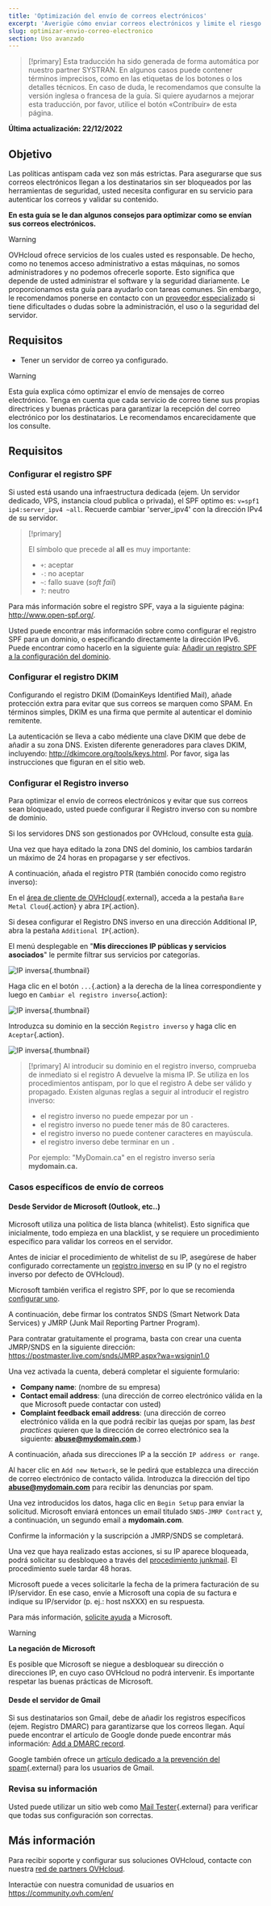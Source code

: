 ```yaml
---
title: 'Optimización del envío de correos electrónicos'
excerpt: 'Averigüe cómo enviar correos electrónicos y limite el riesgo de que se marquen como spam'
slug: optimizar-envio-correo-electronico
section: Uso avanzado
---
```


> [!primary]
> Esta traducción ha sido generada de forma automática por nuestro partner SYSTRAN. En algunos casos puede contener términos imprecisos, como en las etiquetas de los botones o los detalles técnicos. En caso de duda, le recomendamos que consulte la versión inglesa o francesa de la guía. Si quiere ayudarnos a mejorar esta traducción, por favor, utilice el botón «Contribuir» de esta página.
>

**Última actualización: 22/12/2022**

## Objetivo

Las políticas antispam cada vez son más estrictas. Para asegurarse que sus correos electrónicos llegan a los destinatarios sin ser bloqueados por las herramientas de seguridad, usted necesita configurar en su servicio para autenticar los correos y validar su contenido.

**En esta guía se le dan algunos consejos para optimizar como se envían sus correos electrónicos.**

> [!warning]
>
>OVHcloud ofrece servicios de los cuales usted es responsable. De hecho, como no tenemos acceso administrativo a estas máquinas, no somos administradores y no podemos ofrecerle soporte. Esto significa que depende de usted administrar el software y la seguridad diariamente. Le proporcionamos esta guía para ayudarlo con tareas comunes. Sin embargo, le recomendamos ponerse en contacto con un [proveedor especializado](https://partner.ovhcloud.com/es-es/directory/) si tiene dificultades o dudas sobre la administración, el uso o la seguridad del servidor.
>

## Requisitos

- Tener un servidor de correo ya configurado.

> [!warning]
>
> Esta guía explica cómo optimizar el envío de mensajes de correo electrónico. Tenga en cuenta que cada servicio de correo tiene sus propias directrices y buenas prácticas para garantizar la recepción del correo electrónico por los destinatarios. Le recomendamos encarecidamente que los consulte.
>

## Requisitos

### Configurar el registro SPF <a name="spfrecord"></a>

Si usted está usando una infraestructura dedicada (ejem. Un servidor dedicado, VPS, instancia cloud publica o privada), el SPF optimo es: `v=spf1 ip4:server_ipv4 ~all`. Recuerde cambiar 'server_ipv4' con la dirección IPv4 de su servidor.

> [!primary]
>
> El símbolo que precede al **all** es muy importante:
> 
> - `+`: aceptar
> - `-`: no aceptar
> - `~`: fallo suave (*soft fail*)
> - `?`: neutro
>

Para más información sobre el registro SPF, vaya a la siguiente página: <http://www.open-spf.org/>.

Usted puede encontrar más información sobre como configurar el registro SPF para un dominio, o especificando directamente la dirección IPv6. Puede encontrar como hacerlo en la siguiente guía: [Añadir un registro SPF a la configuración del dominio](../../domains/web_hosting_el_registro_spf/).

### Configurar el registro DKIM

Configurando el registro DKIM (DomainKeys Identified Mail), añade protección extra para evitar que sus correos se marquen como SPAM. En términos simples, DKIM es una firma que permite al autenticar el dominio remitente.

La autenticación se lleva a cabo médiente una clave DKIM que debe de añadir a su zona DNS. Existen diferente generadores para claves DKIM, incluyendo: <http://dkimcore.org/tools/keys.html>. Por favor, siga las instrucciones que figuran en el sitio web.

### Configurar el Registro inverso <a name="reverseip"></a>

Para optimizar el envío de correos electrónicos y evitar que sus correos sean bloqueado, usted puede configurar il Registro inverso con su nombre de dominio.

Si los servidores DNS son gestionados por OVHcloud, consulte esta [guía](https://docs.ovh.com/es/domains/web_hosting_como_editar_mi_zona_dns/#acceder-a-la-gestion-de-una-zona-dns-de-ovhcloud).

Una vez que haya editado la zona DNS del dominio, los cambios tardarán un máximo de 24 horas en propagarse y ser efectivos.

A continuación, añada el registro PTR (también conocido como registro inverso):

En el [área de cliente de OVHcloud](https://www.ovh.com/auth/?action=gotomanager&from=https://www.ovh.es/&ovhSubsidiary=es){.external}, acceda a la pestaña `Bare Metal Cloud`{.action} y abra `IP`{.action}.

Si desea configurar el Registro DNS inverso  en una dirección Additional IP, abra la pestaña `Additional IP`{.action}.

El menú desplegable en "**Mis direcciones IP públicas y servicios asociados**" le permite filtrar sus servicios por categorías.

![IP inversa](images/selectservice2022.png){.thumbnail}

Haga clic en el botón `...`{.action} a la derecha de la línea correspondiente y luego en `Cambiar el registro inverso`{.action}:

![IP inversa](images/addreverse2022.png){.thumbnail}

Introduzca su dominio en la sección `Registro inverso` y haga clic en `Aceptar`{.action}.

![IP inversa](images/enterreverse.png){.thumbnail}

> [!primary]
> Al introducir su dominio en el registro inverso, comprueba de inmediato si el registro A devuelve la misma IP. Se utiliza en los procedimientos antispam, por lo que el registro A debe ser válido y propagado. Existen algunas reglas a seguir al introducir el registro inverso:
>
>  - el registro inverso no puede empezar por un `-`
>  - el registro inverso no puede tener más de 80 caracteres.
>  - el registro inverso no puede contener caracteres en mayúscula.
>  - el registro inverso debe terminar en un `.`
>
> Por ejemplo: "MyDomain.ca" en el registro inverso sería **mydomain.ca.**
>


### Casos específicos de envío de correos

#### Desde Servidor de Microsoft (Outlook, etc..)

Microsoft utiliza una política de lista blanca (whitelist). Esto significa que inicialmente, todo empieza en una blacklist, y se requiere un procedimiento específico para validar los correos en el servidor.

Antes de iniciar el procedimiento de whitelist de su IP, asegúrese de haber configurado correctamente un [registro inverso](#reverseip) en su IP (y no el registro inverso por defecto de OVHcloud).

Microsoft también verifica el registro SPF, por lo que se recomienda [configurar uno](#spfrecord).

A continuación, debe firmar los contratos SNDS (Smart Network Data Services) y JMRP (Junk Mail Reporting Partner Program).

Para contratar gratuitamente el programa, basta con crear una cuenta JMRP/SNDS en la siguiente dirección:
<https://postmaster.live.com/snds/JMRP.aspx?wa=wsignin1.0>

Una vez activada la cuenta, deberá completar el siguiente formulario:

- **Company name**: (nombre de su empresa)
- **Contact email address**: (una dirección de correo electrónico válida en la que Microsoft puede contactar con usted)
- **Complaint feedback email address**: (una dirección de correo electrónico válida en la que podrá recibir las quejas por spam, las *best practices* quieren que la dirección de correo electrónico sea la siguiente: **abuse@mydomain.com**.)

A continuación, añada sus direcciones IP a la sección `IP address or range`.

Al hacer clic en `Add new Network`, se le pedirá que establezca una dirección de correo electrónico de contacto válida. Introduzca la dirección del tipo **abuse@mydomain.com** para recibir las denuncias por spam.

Una vez introducidos los datos, haga clic en `Begin Setup` para enviar la solicitud. Microsoft enviará entonces un email titulado `SNDS-JMRP Contract` y, a continuación, un segundo email a **mydomain.com**.

Confirme la información y la suscripción a JMRP/SNDS se completará.

Una vez que haya realizado estas acciones, si su IP aparece bloqueada, podrá solicitar su desbloqueo a través del [procedimiento junkmail](https://support.microsoft.com/en-us/getsupport?oaspworkflow=start_1.0.0.0&wfname=capsub&productkey=edfsmsbl3&locale=en-us&ccsid=635857671692853062). El procedimiento suele tardar 48 horas.

Microsoft puede a veces solicitarle la fecha de la primera facturación de su IP/servidor. En ese caso, envíe a Microsoft una copia de su factura e indique su IP/servidor (p. ej.: host nsXXX) en su respuesta.

Para más información, [solicite ayuda](https://support.microsoft.com/en-us/getsupport?oaspworkflow=start_1.0.0.0&wfname=capsub&productkey=edfsmsbl3&ccsid=6364926882037750656) a Microsoft.

> [!warning]
>
> **La negación de Microsoft**
>
> Es posible que Microsoft se niegue a desbloquear su dirección o direcciones IP, en cuyo caso OVHcloud no podrá intervenir. Es importante respetar las buenas prácticas de Microsoft.
>


#### Desde el servidor de Gmail

Si sus destinatarios son Gmail, debe de añadir los registros específicos (ejem. Registro DMARC) para garantizarse que los correos llegan. Aquí puede encontrar el artículo de Google donde puede encontrar más información: [Add a DMARC record](https://support.google.com/a/answer/2466563?hl=en).

Google también ofrece un [artículo dedicado a la prevención del spam](https://support.google.com/mail/answer/81126?hl=en){.external} para los usuarios de Gmail.

### Revisa su información

Usted puede utilizar un sitio web como [Mail Tester](http://www.mail-tester.com/){.external} para verificar que todas sus configuración son correctas.

## Más información

Para recibir soporte y configurar sus soluciones OVHcloud, contacte con nuestra [red de partners OVHcloud](https://partner.ovhcloud.com/es-es/directory/).

Interactúe con nuestra comunidad de usuarios en <https://community.ovh.com/en/>

